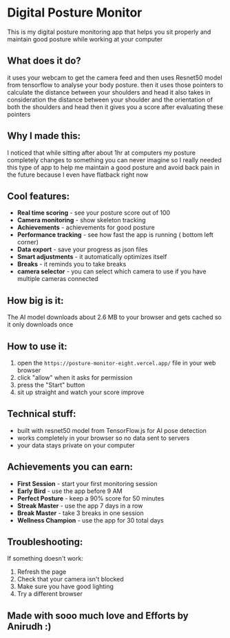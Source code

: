 # Digital Posture Monitor
This is my digital posture monitoring app that helps you sit properly and maintain good posture while working at your computer

## What does it do?
it uses your webcam to get the camera feed and then uses Resnet50 model from tensorflow to analyse your body posture. then it uses those pointers to calculate the distance between your shoulders and head it also takes in consideration the distance between your shoulder and the orientation of both the shoulders and head then it gives you a score after evaluating these pointers

## Why I made this:
I noticed that while sitting after about 1hr at computers my posture completely changes to something you can never imagine so I really needed this type of app to help me maintain a good posture and avoid back pain in the future because I even have flatback right now

## Cool features:
- **Real time scoring** - see your posture score out of 100
- **Camera monitoring** - show skeleton tracking
- **Achievements** - achievements for good posture
- **Performance tracking** - see how fast the app is running ( bottom left corner)
- **Data export** - save your progress as json files
- **Smart adjustments** - it automatically optimizes itself
- **Breaks** - it reminds you to take breaks
- **camera selector** - you can select which camera to use if you have multiple cameras connected

## How big is it:
The AI model downloads about 2.6 MB to your browser and gets cached so it only downloads once

## How to use it:

1. open the `https://posture-monitor-eight.vercel.app/` file in your web browser
2. click "allow" when it asks for permission
3. press the "Start" button
4. sit up straight and watch your score improve

## Technical stuff:
- built with resnet50 model from TensorFlow.js for AI pose detection
- works completely in your browser so no data sent to servers
- your data stays private on your computer

## Achievements you can earn:
- **First Session** - start your first monitoring session
- **Early Bird** - use the app before 9 AM
- **Perfect Posture** - keep a 90% score for 50 minutes
- **Streak Master** - use the app 7 days in a row
- **Break Master** - take 3 breaks in one session
- **Wellness Champion** - use the app for 30 total days

## Troubleshooting:
If something doesn't work:
1. Refresh the page
2. Check that your camera isn't blocked
3. Make sure you have good lighting
4. Try a different browser

## Made with sooo much love and Efforts by Anirudh :)

